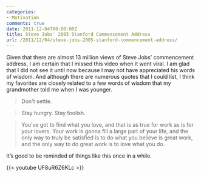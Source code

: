 ```yaml
---
categories:
- Motivation
comments: true
date: 2011-12-04T00:00:00Z
title: Steve Jobs' 2005 Stanford Commencement Address
url: /2011/12/04/steve-jobs-2005-stanford-commencement-address/
---
```


Given that there are almost 13 million views of Steve Jobs’ commencement address, I am certain that I missed this video when it went viral. I am glad that I did not see it until now because I may not have appreciated his words of wisdom. And although there are numerous quotes that I could list, I think my favorites are closely related to a few words of wisdom that my grandmother told me when I was younger.


> Don't settle.

> Stay hungry. Stay foolish.

> You’ve got to find what you love, and that is as true for work as is for your lovers. Your work is gonna fill a large part of your life, and the only way to truly be satisfied is to do what you believe is great work, and the only way to do great work is to love what you do.

It’s good to be reminded of things like this once in a while.

{{< youtube UF8uR6Z6KLc >}}
